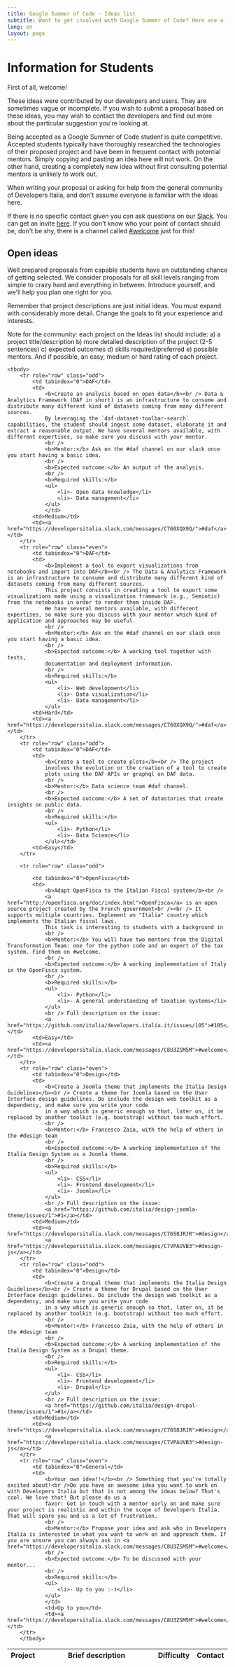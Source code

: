 ```yaml
---
title: Google Summer of Code - Ideas list
subtitle: Want to get involved with Google Summer of Code? Here are a few ideas
lang: en
layout: page
---
```

# Information for Students
First of all, welcome!

These ideas were contributed by our developers and users. They are sometimes vague or incomplete. If you wish to submit a proposal based on these ideas, you may wish to contact the developers and find out more about the particular suggestion you're looking at.

Being accepted as a Google Summer of Code student is quite competitive. Accepted students typically have thoroughly researched the technologies of their proposed project and have been in frequent contact with potential mentors. Simply copying and pasting an idea here will not work. On the other hand, creating a completely new idea without first consulting potential mentors is unlikely to work out.

When writing your proposal or asking for help from the general community of Developers Italia, and don't assume everyone is familiar with the ideas here.

If there is no specific contact given you can ask questions on our [Slack](https://slack.developers.italia.it/). You can get an invite [here](https://slack.developers.italia.it/). If you don't know who your point of contact should be, don't be shy, there is a channel called [#welcome](https://developersitalia.slack.com/messages/C8U3ZSM5M) just for this!

## Open ideas

Well prepared proposals from capable students have an outstanding chance of getting selected. We consider proposals for all skill levels ranging from simple to crazy hard and everything in between. Introduce yourself, and we'll help you plan one right for you.

Remember that project descriptions are just initial ideas. You must expand with considerably more detail. Change the goals to fit your experience and interests.

Note for the community: each project on the Ideas list should include: a) a project title/description b) more detailed description of the project (2-5 sentences) c) expected outcomes d) skills required/preferred e) possible mentors. And if possible, an easy, medium or hard rating of each project.

<table id="issues_table" class="display responsive dataTable no-footer dtr-inline" cellspacing="0" width="100%" role="grid" style="width: 100%;">
    <thead>
        <tr role="row">
            <th data-priority="2" tabindex="0" aria-controls="issues_table" rowspan="1" colspan="1" style="width: 40px;">Project</th>
            <th data-priority="0" tabindex="0" aria-controls="issues_table" rowspan="1" colspan="1" style="width: 400px;">Brief description</th>
            <th data-priority="11" class="sorting_disabled" rowspan="1" colspan="1" style="width: 30px;">Difficulty</th>
            <th data-priority="10" tabindex="0" aria-controls="issues_table" rowspan="1" colspan="1" style="width: 64px;">Contact</th>
        </tr>
    </thead>

    <tbody>
        <tr role="row" class="odd">
            <td tabindex="0">DAF</td>
            <td>
                <b>Create an analysis based on open data</b><br /> Data & Analytics Framework (DAF in short) is an infrastructure to consume and distribute many different kind of datasets coming from many different sources. 
                By leveraging the `daf-dataset-toolbar-search` capabilities, the student should ingest some dataset, elaborate it and extract a reasonable output. We have several mentors available, with different expertises, so make sure you discuss with your mentor.
                <br />
                <b>Mentor:</b> Ask on the #daf channel on our slack once you start having a basic idea.
                <br />
                <b>Expected outcome:</b> An output of the analysis.  
                <br />
                <b>Required skills:</b>
                <ul>
                    <li>- Open data knowledge</li>
                    <li>- Data management</li>
                </ul>
                </td>
            <td>Medium</td>
            <td><a href="https://developersitalia.slack.com/messages/C760XQX9Q/">#daf</a></td>
        </tr>
        <tr role="row" class="even">
            <td tabindex="0">DAF</td>
            <td>
                <b>Implement a tool to export visualizations from notebooks and import into DAF</b><br /> The Data & Analytics Framework is an infrastructure to consume and distribute many different kind of datasets coming from many different sources. 
                This project consists in creating a tool to export some visualizations made using a visualization framework (e.g., Semiotic) from the notebooks in order to render them inside DAF. 
                We have several mentors available, with different expertises, so make sure you discuss with your mentor which kind of application and approaches may be useful. 
                <br />
                <b>Mentor:</b> Ask on the #daf channel on our slack once you start having a basic idea.
                <br />
                <b>Expected outcome:</b> A working tool together with tests,
                documentation and deployment information. 
                <br />
                <b>Required skills:</b>
                <ul>
                    <li>- Web development</li>
                    <li>- Data visualization</li>
                    <li>- Data management</li>
                </ul>
            <td>Hard</td>
            <td><a href="https://developersitalia.slack.com/messages/C760XQX9Q/">#daf</a></td>
        </tr>
        <tr role="row" class="odd">
            <td tabindex="0">DAF</td>
            <td>
                <b>Create a tool to create plots</b><br /> The project
                involves the evolution or the creation of a tool to create
                plots using the DAF APIs or graphql on DAF data.   
                <br />
                <b>Mentor:</b> Data science team #daf channel.
                <br />
                <b>Expected outcome:</b> A set of datastories that create insights on public data.
                <br />
                <b>Required skills:</b>
                <ul>
                    <li>- Python</li>
                    <li>- Data Science</li>
                </ul></td>
            <td>Easy</td>
        </tr>

        <tr role="row" class="odd">

            <td tabindex="0">OpenFisca</td>
            <td>
                <b>Adapt OpenFisca to the Italian Fiscal system</b><br />
                <a href="http://openfisca.org/doc/index.html">OpenFisca</a> is an open source project created by the French government<br /><br /> It supports multiple countries. Implement an "Italia" country which implements the Italian fiscal laws.
                This task is interesting to students with a background in
                <br />
                <b>Mentor:</b> You will have two mentors from the Digital Transformation Team: one for the python code and an expert of the tax system. Find them on #welcome.
                <br />
                <b>Expected outcome:</b> A working implementation of Italy in the OpenFisca system.
                <br />
                <b>Required skills:</b>
                <ul>
                    <li>- Python</li>
                    <li>- A general understanding of taxation systems</li>
                </ul>
                <br /> Full description on the issue:
                <a href="https://github.com/italia/developers.italia.it/issues/105">#105</a></td>
            <td>Easy</td>
            <td><a href="https://developersitalia.slack.com/messages/C8U3ZSM5M">#welcome</a></td>
        </tr>
        <tr role="row" class="even">
            <td tabindex="0">Design</td>
            <td>
                <b>Create a Joomla theme that implements the Italia Design Guidelines</b><br /> Create a theme for Joomla based on the User Interface design guidelines. Do include the design web toolkit as a dependency, and make sure you write your code
                in a way which is generic enough so that, later on, it be replaced by another toolkit (e.g. bootstrap) without too much effort.
                <br />
                <b>Mentor:</b> Francesco Zaia, with the help of others in the #design team
                <br />
                <b>Expected outcome:</b> A working implementation of the Italia Design System as a Joomla theme.
                <br />
                <b>Required skills:</b>
                <ul>
                    <li>- CSS</li>
                    <li>- Frontend development</li>
                    <li>- Joomla</li>
                </ul>
                <br /> Full description on the issue:
                <a href="https://github.com/italia/design-joomla-theme/issues/1">#1</a></td>
            <td>Medium</td>
            <td><a href="https://developersitalia.slack.com/messages/C7658JRJR">#design</a>
                <a href="https://developersitalia.slack.com/messages/C7VPAUVB3">#design-js</a></td>
        </tr>
        <tr role="row" class="odd">
            <td tabindex="0">Design</td>
            <td>
                <b>Create a Drupal theme that implements the Italia Design Guidelines</b><br /> Create a theme for Drupal based on the User Interface design guidelines. Do include the design web toolkit as a dependency, and make sure you write your code
                in a way which is generic enough so that, later on, it be replaced by another toolkit (e.g. bootstrap) without too much effort.
                <br />
                <b>Mentor:</b> Francesco Zaia, with the help of others in the #design team
                <br />
                <b>Expected outcome:</b> A working implementation of the Italia Design System as a Drupal theme.
                <br />
                <b>Required skills:</b>
                <ul>
                    <li>- CSS</li>
                    <li>- Frontend development</li>
                    <li>- Drupal</li>
                </ul>
                <br /> Full description on the issue:
                <a href="https://github.com/italia/design-drupal-theme/issues/1">#1</a></td>
            <td>Medium</td>
            <td><a href="https://developersitalia.slack.com/messages/C7658JRJR">#design</a>
                <a href="https://developersitalia.slack.com/messages/C7VPAUVB3">#design-js</a></td>
        </tr>
        <tr role="row" class="even">
            <td tabindex="0">General</td>
            <td>
                <b>Your own idea!!</b><br /> Something that you're totally excited about!<br />Do you have an awesome idea you want to work on with Developers Italia but that is not among the ideas below? That's cool. We love that! But please do us a
                favor: Get in touch with a mentor early on and make sure your project is realistic and within the scope of Developers Italia. That will spare you and us a lot of frustration.
                <br />
                <b>Mentor:</b> Propose your idea and ask who in Developers Italia is interested in what you want to work on and approach them. If you are unsure you can always ask in <a href="https://developersitalia.slack.com/messages/C8U3ZSM5M">#welcome</a>.
                <br />
                <b>Expected outcome:</b> To be discussed with your mentor...
                <br />
                <b>Required skills:</b>
                <ul>
                    <li>- Up to you :-)</li>
                </ul>
                </td>
                <td>Up to you</td>
                <td><a href="https://developersitalia.slack.com/messages/C8U3ZSM5M">#welcome</a></td>
        </tr>
        </tbody>
</table>
